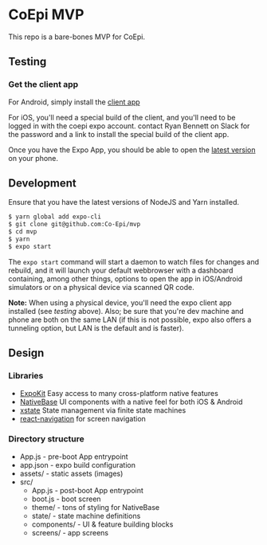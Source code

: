 # CoEpi MVP

This repo is a bare-bones MVP for CoEpi. 

## Testing

### Get the client app

For Android, simply install the [client app](https://play.google.com/store/apps/details?id=host.exp.exponent&referrer=www) 

For iOS, you'll need a special build of the client, and you'll need to be logged in with the coepi expo account. contact Ryan Bennett on Slack for the password and a link to install the special build of the client app.

Once you have the Expo App, you should be able to open the [latest version](https://expo.io/@coepi/coepi-mvp) on your phone.

## Development

Ensure that you have the latest versions of NodeJS and Yarn installed.

```bash
$ yarn global add expo-cli
$ git clone git@github.com:Co-Epi/mvp
$ cd mvp
$ yarn
$ expo start
```

The `expo start` command will start a daemon to watch files for changes and rebuild, and it will launch your default webbrowser with a dashboard containing, among other things, options to open the app in iOS/Android simulators or on a physical device via scanned QR code. 

**Note:** When using a physical device, you'll need the expo client app installed (see *testing* above). Also; be sure that you're dev machine and phone are both on the same LAN (if this is not possible, expo also offers a tunneling option, but LAN is the default and is faster).

## Design
### Libraries
- [ExpoKit](https://docs.expo.io/versions/latest/) Easy access to many cross-platform native features
- [NativeBase](https://nativebase.io) UI components with a native feel for both iOS & Android
- [xstate](https://xstate.js.org/docs/) State management via finite state machines
- [react-navigation](https://reactnavigation.org/) for screen navigation

### Directory structure
- App.js - pre-boot App entrypoint
- app.json - expo build configuration
- assets/ - static assets (images)
- src/ 
    - App.js - post-boot App entrypoint
    - boot.js - boot screen
    - theme/ - tons of styling for NativeBase
    - state/ - state machine definitions
    - components/ - UI & feature building blocks 
    - screens/ - app screens





